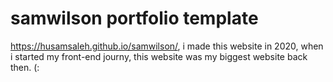 # samwilson portfolio template
https://husamsaleh.github.io/samwilson/, i made this website in 2020, when i started my front-end journy, this website was my biggest website back then. (:

